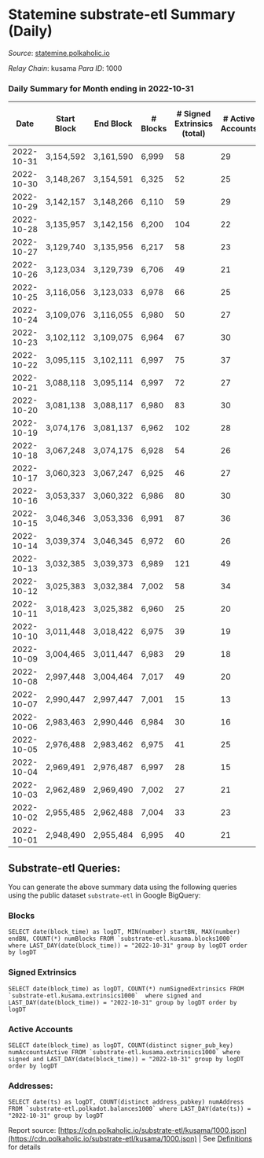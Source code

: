 # Statemine substrate-etl Summary (Daily)

_Source_: [statemine.polkaholic.io](https://statemine.polkaholic.io)

*Relay Chain*: kusama
*Para ID*: 1000



### Daily Summary for Month ending in 2022-10-31


| Date | Start Block | End Block | # Blocks | # Signed Extrinsics (total) | # Active Accounts | # Passive | # New | # Addresses with Balances | # Events | # Transfers | # XCM Transfers In | # XCM Transfers Out |
| ---- | ----------- | --------- | -------- | --------------------------- | ----------------- | --------- | ----- | ------------------------- | -------- | ----------- | ------------------ | ------------------- |
| 2022-10-31 | 3,154,592 | 3,161,590 | 6,999  | 58 | 29 |  |  | 46,389 | 15,860 | 1,397 ($3.27) | 32 ($74,803.33) | 9 ($25,859.69) |
| 2022-10-30 | 3,148,267 | 3,154,591 | 6,325  | 52 | 25 |  |  |  | 14,224 | 1,169 ($198.46) | 24 ($6,438.36) | 6 ($24,907.62) |
| 2022-10-29 | 3,142,157 | 3,148,266 | 6,110  | 59 | 29 |  |  |  | 13,848 | 1,208 ($19.57) | 21 ($1,801.68) | 12 ($61,627.40) |
| 2022-10-28 | 3,135,957 | 3,142,156 | 6,200  | 104 | 22 |  |  | 46,354 | 13,928 | 921 ($0.61) | 11 ($3,743.71) | 15 ($601.36) |
| 2022-10-27 | 3,129,740 | 3,135,956 | 6,217  | 58 | 23 |  |  | 46,341 | 14,055 | 1,207 ($0.63) | 20 ($6,390.59) | 17 ($24,701.69) |
| 2022-10-26 | 3,123,034 | 3,129,739 | 6,706  | 49 | 21 |  |  |  | 14,912 | 1,065 ($1.35) | 29 ($9,437.11) | 18 ($14,041.14) |
| 2022-10-25 | 3,116,056 | 3,123,033 | 6,978  | 66 | 25 |  |  |  | 15,961 | 1,410 ($0.67) | 48 ($136,166.34) | 20 ($10,672.24) |
| 2022-10-24 | 3,109,076 | 3,116,055 | 6,980  | 50 | 27 |  |  |  | 15,647 | 1,193 ($12.68) | 44 ($59,619.05) | 13 ($344,381.76) |
| 2022-10-23 | 3,102,112 | 3,109,075 | 6,964  | 67 | 30 |  |  | 46,293 | 15,929 | 1,464 ($4.13) | 35 ($14,521.96) | 26 ($11,667.74) |
| 2022-10-22 | 3,095,115 | 3,102,111 | 6,997  | 75 | 37 |  |  |  | 16,122 | 1,589 ($0.78) | 28 ($7,259.76) | 27 ($42,701.82) |
| 2022-10-21 | 3,088,118 | 3,095,114 | 6,997  | 72 | 27 |  |  | 46,284 | 16,151 | 1,539 ($12.55) | 44 ($11,683.05) | 23 ($40,956.35) |
| 2022-10-20 | 3,081,138 | 3,088,117 | 6,980  | 83 | 30 |  |  |  | 16,368 | 1,694 ($1.79) | 49 ($19,130.80) | 32 ($15,614.35) |
| 2022-10-19 | 3,074,176 | 3,081,137 | 6,962  | 102 | 28 |  |  |  | 16,529 | 1,792 ($1.28) | 51 ($12,198.99) | 39 ($109,173.76) |
| 2022-10-18 | 3,067,248 | 3,074,175 | 6,928  | 54 | 26 |  |  | 46,243 | 15,456 | 1,174 ($4.48) | 28 ($4,174.93) | 17 ($24,066.25) |
| 2022-10-17 | 3,060,323 | 3,067,247 | 6,925  | 46 | 27 |  |  | 46,235 | 14,989 | 855 ($12.04) | 12 ($4,324.94) | 9 ($9,865.98) |
| 2022-10-16 | 3,053,337 | 3,060,322 | 6,986  | 80 | 30 |  |  |  | 16,164 | 1,615 ($5.24) | 31 ($4,612.18) | 21 ($58,375.71) |
| 2022-10-15 | 3,046,346 | 3,053,336 | 6,991  | 87 | 36 |  |  | 46,215 | 16,184 | 1,667 ($9.64) | 17 ($5,356.74) | 17 ($1,483,592.52) |
| 2022-10-14 | 3,039,374 | 3,046,345 | 6,972  | 60 | 26 |  |  | 46,195 | 15,819 | 1,398 ($20.59) | 27 ($4,998.41) | 22 ($41,638.79) |
| 2022-10-13 | 3,032,385 | 3,039,373 | 6,989  | 121 | 49 |  |  | 46,187 | 17,197 | 2,309 ($15.73) | 57 ($14,739.05) | 39 ($89,077.81) |
| 2022-10-12 | 3,025,383 | 3,032,384 | 7,002  | 58 | 34 |  |  | 46,172 | 15,857 | 1,404 ($0.72) | 28 ($958.00) | 15 ($1,892.92) |
| 2022-10-11 | 3,018,423 | 3,025,382 | 6,960  | 25 | 20 |  |  |  | 14,710 | 630 ($0.46) | 7 ($16,743.85) | 4 ($104.45) |
| 2022-10-10 | 3,011,448 | 3,018,422 | 6,975  | 39 | 19 |  |  |  | 14,911 | 754 ($1.39) | 2 ($6.41) | 2 ($1,297.85) |
| 2022-10-09 | 3,004,465 | 3,011,447 | 6,983  | 29 | 18 |  |  |  | 14,861 | 661 ($0.34) | 15 ($575.36) | 8 ($1,272.78) |
| 2022-10-08 | 2,997,448 | 3,004,464 | 7,017  | 49 | 20 |  |  |  | 15,427 | 1,061 ($0.59) | 15 ($141.48) | 8 ($3,530.58) |
| 2022-10-07 | 2,990,447 | 2,997,447 | 7,001  | 15 | 13 |  |  |  | 14,422 | 337 ($4.67) | 1 ($0.25) | 4 ($267.70) |
| 2022-10-06 | 2,983,463 | 2,990,446 | 6,984  | 30 | 16 |  |  |  | 14,902 | 743 ($1.39) | 8 ($1,114.74) | 2 ($209.76) |
| 2022-10-05 | 2,976,488 | 2,983,462 | 6,975  | 41 | 25 |  |  |  | 14,998 | 779 ($53.28) | 12 ($18,509.51) | 6 ($50.06) |
| 2022-10-04 | 2,969,491 | 2,976,487 | 6,997  | 28 | 15 |  |  |  | 14,730 | 572 ($0.30) | 5 ($736.15) | 4 ($15,517.45) |
| 2022-10-03 | 2,962,489 | 2,969,490 | 7,002  | 27 | 21 |  |  |  | 14,696 | 520 ($1.16) | 7 ($12,541.29) | 5 ($163.89) |
| 2022-10-02 | 2,955,485 | 2,962,488 | 7,004  | 33 | 23 |  |  |  | 14,976 | 765 ($56.99) | 7 ($1,244.45) | 3 ($3,356.63) |
| 2022-10-01 | 2,948,490 | 2,955,484 | 6,995  | 40 | 21 |  |  |  | 15,188 | 951 ($1.96) | 10 ($37,151.88) | 4 ($1,186.46) |

## Substrate-etl Queries:
You can generate the above summary data using the following queries using the public dataset `substrate-etl` in Google BigQuery:


### Blocks
```
SELECT date(block_time) as logDT, MIN(number) startBN, MAX(number) endBN, COUNT(*) numBlocks FROM `substrate-etl.kusama.blocks1000`  where LAST_DAY(date(block_time)) = "2022-10-31" group by logDT order by logDT
```


### Signed Extrinsics
```
SELECT date(block_time) as logDT, COUNT(*) numSignedExtrinsics FROM `substrate-etl.kusama.extrinsics1000`  where signed and LAST_DAY(date(block_time)) = "2022-10-31" group by logDT order by logDT
```


### Active Accounts
```
SELECT date(block_time) as logDT, COUNT(distinct signer_pub_key) numAccountsActive FROM `substrate-etl.kusama.extrinsics1000` where signed and LAST_DAY(date(block_time)) = "2022-10-31" group by logDT order by logDT
```


### Addresses:
```
SELECT date(ts) as logDT, COUNT(distinct address_pubkey) numAddress FROM `substrate-etl.polkadot.balances1000` where LAST_DAY(date(ts)) = "2022-10-31" group by logDT
```



Report source: [https://cdn.polkaholic.io/substrate-etl/kusama/1000.json](https://cdn.polkaholic.io/substrate-etl/kusama/1000.json) | See [Definitions](/DEFINITIONS.md) for details

